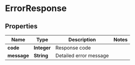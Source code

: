 
# ErrorResponse

## Properties
Name | Type | Description | Notes
------------ | ------------- | ------------- | -------------
**code** | **Integer** | Response code | 
**message** | **String** | Detailed error message | 



